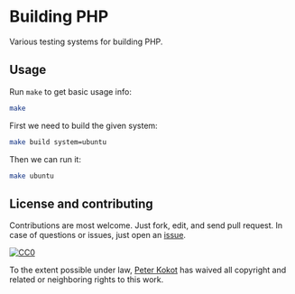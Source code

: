 # Building PHP

Various testing systems for building PHP.

## Usage

Run `make` to get basic usage info:

```sh
make
```

First we need to build the given system:

```sh
make build system=ubuntu
```

Then we can run it:

```sh
make ubuntu
```

## License and contributing

Contributions are most welcome. Just fork, edit, and send pull request. In case
of questions or issues, just open an [issue](https://github.com/petk/build-php/issues).

[![CC0](https://licensebuttons.net/p/zero/1.0/88x31.png)](https://creativecommons.org/publicdomain/zero/1.0/)

To the extent possible under law, [Peter Kokot](https://github.com/petk) has
waived all copyright and related or neighboring rights to this work.
